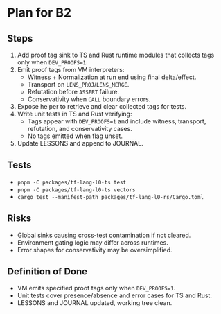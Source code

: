 # Plan for B2

## Steps
1. Add proof tag sink to TS and Rust runtime modules that collects tags only when `DEV_PROOFS=1`.
2. Emit proof tags from VM interpreters:
   - Witness + Normalization at run end using final delta/effect.
   - Transport on `LENS_PROJ`/`LENS_MERGE`.
   - Refutation before `ASSERT` failure.
   - Conservativity when `CALL` boundary errors.
3. Expose helper to retrieve and clear collected tags for tests.
4. Write unit tests in TS and Rust verifying:
   - Tags appear with `DEV_PROOFS=1` and include witness, transport, refutation, and conservativity cases.
   - No tags emitted when flag unset.
5. Update LESSONS and append to JOURNAL.

## Tests
- `pnpm -C packages/tf-lang-l0-ts test`
- `pnpm -C packages/tf-lang-l0-ts vectors`
- `cargo test --manifest-path packages/tf-lang-l0-rs/Cargo.toml`

## Risks
- Global sinks causing cross-test contamination if not cleared.
- Environment gating logic may differ across runtimes.
- Error shapes for conservativity may be oversimplified.

## Definition of Done
- VM emits specified proof tags only when `DEV_PROOFS=1`.
- Unit tests cover presence/absence and error cases for TS and Rust.
- LESSONS and JOURNAL updated, working tree clean.
